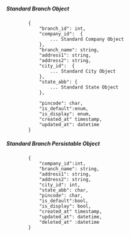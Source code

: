 ##### Standard Branch Object

            {
                "branch_id": int,
                "company_id":  {
					... Standard Company Object
				},
                "branch_name": string,
                "address1": string,
                "address2": string,
                "city_id":  {
					... Standard City Object
				},
				"state_abb": {
					... Standard State Object
				},
				
				"pincode": char,
				"is_default":enum,
				"is_display": enum,
				"created_at" timestamp,
				"updated_at": datetime
            }
            
##### Standard Branch Persistable Object
			{
            	"company_id":int, 
                "branch_name": string,
                "address1": string,
                "address2": string,
                "city_id": int,
				"state_abb": char,
				"pincode": char,
				"is_default":bool,
				"is_display": bool,
				"created_at" timestamp,
				"updated_at": datetime,
				"deleted_at" :datetime
            }


